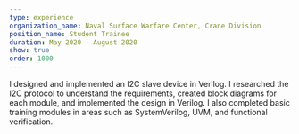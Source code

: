 ```yaml
---
type: experience
organization_name: Naval Surface Warfare Center, Crane Division
position_name: Student Trainee
duration: May 2020 - August 2020
show: true
order: 1000
---
```

I designed and implemented an I2C slave device in Verilog.
I researched the I2C protocol to understand the requirements, created block diagrams for each module, and implemented the design in Verilog.
I also completed basic training modules in areas such as SystemVerilog, UVM, and functional verification.
